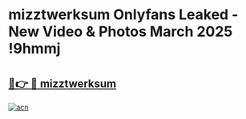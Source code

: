 # mizztwerksum Onlyfans Leaked - New Video & Photos March 2025 !9hmmj

# <h2><a href="https://wc25g6.iuczelnia.edu.pl?title=mizztwerksum&ref=9hmmj">🔗👉 🔴 mizztwerksum</a></h2>

[![acn](https://github.com/user-attachments/assets/0f9c940e-d8b0-45ae-aac7-cd30a18b3e1c)](https://wc25g6.iuczelnia.edu.pl?title=mizztwerksum&ref=9hmmj)


